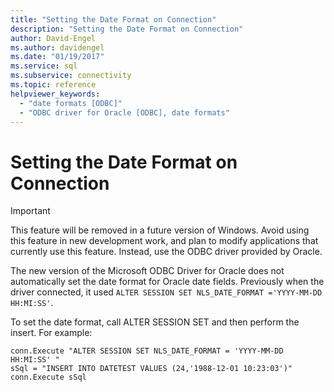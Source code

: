 ```yaml
---
title: "Setting the Date Format on Connection"
description: "Setting the Date Format on Connection"
author: David-Engel
ms.author: davidengel
ms.date: "01/19/2017"
ms.service: sql
ms.subservice: connectivity
ms.topic: reference
helpviewer_keywords:
  - "date formats [ODBC]"
  - "ODBC driver for Oracle [ODBC], date formats"
---
```

# Setting the Date Format on Connection
> [!IMPORTANT]  
>  This feature will be removed in a future version of Windows. Avoid using this feature in new development work, and plan to modify applications that currently use this feature. Instead, use the ODBC driver provided by Oracle.  
  
 The new version of the Microsoft ODBC Driver for Oracle does not automatically set the date format for Oracle date fields. Previously when the driver connected, it used `ALTER SESSION SET NLS_DATE_FORMAT ='YYYY-MM-DD HH:MI:SS'`.  
  
 To set the date format, call ALTER SESSION SET and then perform the insert. For example:  
  
```  
conn.Execute "ALTER SESSION SET NLS_DATE_FORMAT = 'YYYY-MM-DD HH:MI:SS' "  
sSql = "INSERT INTO DATETEST VALUES (24,'1988-12-01 10:23:03')"  
conn.Execute sSql  
```
